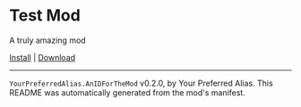 # Test Mod

A truly amazing mod

[Install](https://hitman-resources.netlify.app/smf-install-link/https://github.com/NeetBux-Hash/Tumbler.Halloweenman/releases/latest/download/mod.framework.zip) | [Download](https://github.com/NeetBux-Hash/Tumbler.Halloweenman/releases/latest/download/mod.framework.zip)

---

`YourPreferredAlias.AnIDForTheMod` v0.2.0, by Your Preferred Alias. This README was automatically generated from the mod's manifest.
